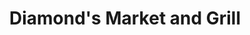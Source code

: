 ---
title: "Diamond's Market and Grill"
url: /greenwood/diamonds-market-and-grill/
shop: Supermarkt
---